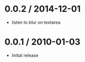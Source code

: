 
0.0.2 / 2014-12-01
==================

  * listen to blur on textarea

0.0.1 / 2010-01-03
==================

  * Initial release
